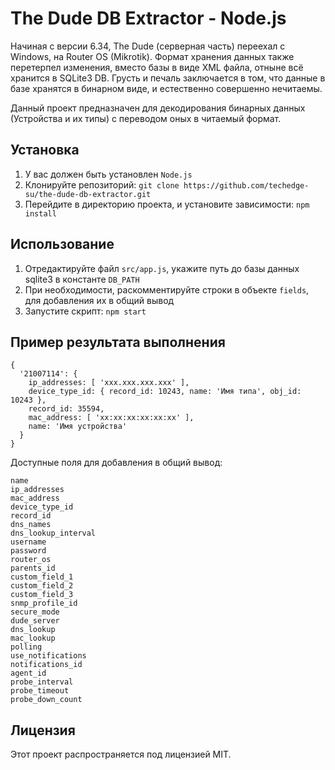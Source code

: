 # The Dude DB Extractor - Node.js

Начиная с версии 6.34, The Dude (серверная часть) переехал с Windows, на Router OS (Mikrotik).
Формат хранения данных также перетерпел изменения, вместо базы в виде XML файла, отныне всё хранится в SQLite3 DB.
Грусть и печаль заключается в том, что данные в базе хранятся в бинарном виде, и естественно совершенно нечитаемы.

Данный проект предназначен для декодирования бинарных данных (Устройства и их типы) с переводом оных в читаемый формат.

## Установка
1. У вас должен быть установлен `Node.js`
2. Клонируйте репозиторий: `git clone https://github.com/techedge-su/the-dude-db-extractor.git`
3. Перейдите в директорию проекта, и установите зависимости: `npm install`

## Использование
1. Отредактируйте файл `src/app.js`, укажите путь до базы данных sqlite3 в константе `DB_PATH`
2. При необходимости, раскомментируйте строки в объекте `fields`, для добавления их в общий вывод
3. Запустите скрипт: `npm start`

## Пример результата выполнения

```
{
  '21007114': {
    ip_addresses: [ 'xxx.xxx.xxx.xxx' ],
    device_type_id: { record_id: 10243, name: 'Имя типа', obj_id: 10243 },
    record_id: 35594,
    mac_address: [ 'xx:xx:xx:xx:xx:xx' ],
    name: 'Имя устройства'
  }
}
```
Доступные поля для добавления в общий вывод:

```
name
ip_addresses
mac_address
device_type_id
record_id
dns_names
dns_lookup_interval
username
password
router_os
parents_id
custom_field_1
custom_field_2
custom_field_3
snmp_profile_id
secure_mode
dude_server
dns_lookup
mac_lookup
polling
use_notifications
notifications_id
agent_id
probe_interval
probe_timeout
probe_down_count
```
## Лицензия
Этот проект распространяется под лицензией MIT.

